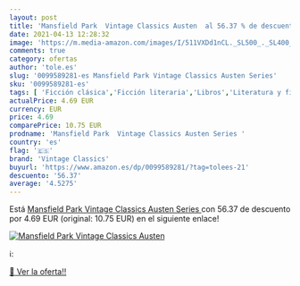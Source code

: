 ```yaml
---
layout: post
title: 'Mansfield Park  Vintage Classics Austen  al 56.37 % de descuento'
date: 2021-04-13 12:28:32
image: 'https://m.media-amazon.com/images/I/511VXDd1nCL._SL500_._SL400_.jpg'
comments: true
category: ofertas
author: 'tole.es'
slug: '0099589281-es Mansfield Park Vintage Classics Austen Series'
sku: '0099589281-es'
tags: [ 'Ficción clásica','Ficción literaria','Libros','Literatura y ficción','vintage classics', ]
actualPrice: 4.69 EUR
currency: EUR
price: 4.69
comparePrice: 10.75 EUR
prodname: 'Mansfield Park  Vintage Classics Austen Series '
country: 'es'
flag: '🇪🇸'
brand: 'Vintage Classics'
buyurl: 'https://www.amazon.es/dp/0099589281/?tag=tolees-21'
descuento: '56.37'
average: '4.5275'
---
```


Está [Mansfield Park  Vintage Classics Austen Series ](https://www.amazon.es/dp/0099589281/?tag=tolees-21) con 56.37 de descuento por 4.69 EUR (original: 10.75 EUR) en el siguiente enlace!

[![Mansfield Park  Vintage Classics Austen ](https://m.media-amazon.com/images/I/511VXDd1nCL._SL500_._SL400_.jpg)](https://www.amazon.es/dp/0099589281/?tag=tolees-21)

ℹ️:


[🛒 Ver la oferta!!](https://www.amazon.es/dp/0099589281/?tag=tolees-21)

